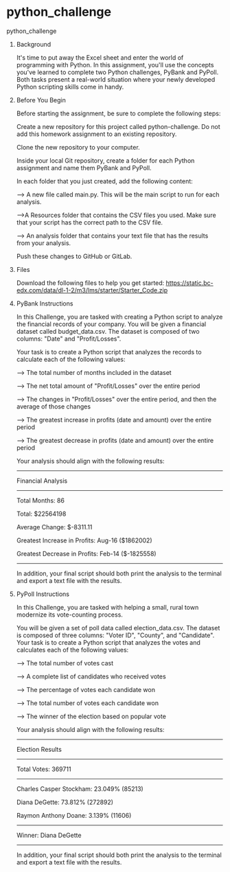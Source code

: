 # python_challenge
python_challenge

1. Background

    It's time to put away the Excel sheet and enter the world of programming with Python. In this assignment, you'll use the concepts you've learned to complete two Python challenges, PyBank and PyPoll. Both tasks present a real-world situation where your newly developed      Python scripting skills come in handy.


2. Before You Begin

    Before starting the assignment, be sure to complete the following steps:

    Create a new repository for this project called python-challenge. Do not add this homework assignment to an existing repository.

    Clone the new repository to your computer.

    Inside your local Git repository, create a folder for each Python assignment and name them PyBank and PyPoll.

    In each folder that you just created, add the following content:

    --> A new file called main.py. This will be the main script to run for each analysis.

    -->A Resources folder that contains the CSV files you used. Make sure that your script has the correct path to the CSV file.

    --> An analysis folder that contains your text file that has the results from your analysis.

    Push these changes to GitHub or GitLab.

3. Files

    Download the following files to help you get started: https://static.bc-edx.com/data/dl-1-2/m3/lms/starter/Starter_Code.zip

4. PyBank Instructions

    In this Challenge, you are tasked with creating a Python script to analyze the financial records of your company. You will be given a financial dataset called budget_data.csv. The dataset is composed of two columns: "Date" and "Profit/Losses".

    Your task is to create a Python script that analyzes the records to calculate each of the following values:

    --> The total number of months included in the dataset

    --> The net total amount of "Profit/Losses" over the entire period

    --> The changes in "Profit/Losses" over the entire period, and then the average of those changes

    --> The greatest increase in profits (date and amount) over the entire period

    --> The greatest decrease in profits (date and amount) over the entire period

    Your analysis should align with the following results:

    ----------------------------

    Financial Analysis
   
    ----------------------------
   
    Total Months: 86
   
    Total: $22564198
   
    Average Change: $-8311.11
   
    Greatest Increase in Profits: Aug-16 ($1862002)
   
    Greatest Decrease in Profits: Feb-14 ($-1825558)

    ----------------------------

    In addition, your final script should both print the analysis to the terminal and export a text file with the results.

6. PyPoll Instructions

    In this Challenge, you are tasked with helping a small, rural town modernize its vote-counting process.

    You will be given a set of poll data called election_data.csv. The dataset is composed of three columns: "Voter ID", "County", and "Candidate". Your task is to create a Python script that analyzes the votes and calculates each of the following values:

    --> The total number of votes cast

    --> A complete list of candidates who received votes

    --> The percentage of votes each candidate won

    --> The total number of votes each candidate won

    --> The winner of the election based on popular vote

    Your analysis should align with the following results:

    ----------------------------

    Election Results
   
    -------------------------
   
    Total Votes: 369711
   
    -------------------------
   
    Charles Casper Stockham: 23.049% (85213)
   
    Diana DeGette: 73.812% (272892)
   
    Raymon Anthony Doane: 3.139% (11606)
   
    -------------------------
   
    Winner: Diana DeGette
   
    -------------------------

    In addition, your final script should both print the analysis to the terminal and export a text file with the results.

